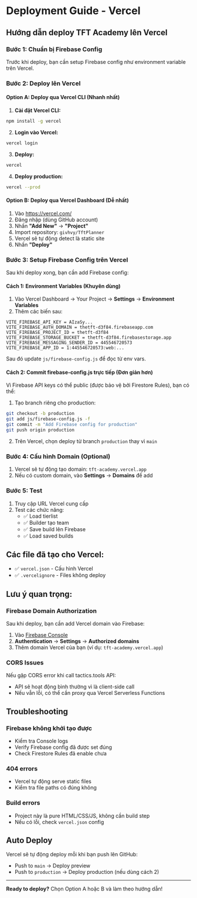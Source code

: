 # Deployment Guide - Vercel

## Hướng dẫn deploy TFT Academy lên Vercel

### Bước 1: Chuẩn bị Firebase Config

Trước khi deploy, bạn cần setup Firebase config như environment variable trên Vercel.

### Bước 2: Deploy lên Vercel

#### Option A: Deploy qua Vercel CLI (Nhanh nhất)

1. **Cài đặt Vercel CLI:**
```bash
npm install -g vercel
```

2. **Login vào Vercel:**
```bash
vercel login
```

3. **Deploy:**
```bash
vercel
```

4. **Deploy production:**
```bash
vercel --prod
```

#### Option B: Deploy qua Vercel Dashboard (Dễ nhất)

1. Vào https://vercel.com/
2. Đăng nhập (dùng GitHub account)
3. Nhấn **"Add New"** → **"Project"**
4. Import repository: `givhvy/TftPlanner`
5. Vercel sẽ tự động detect là static site
6. Nhấn **"Deploy"**

### Bước 3: Setup Firebase Config trên Vercel

Sau khi deploy xong, bạn cần add Firebase config:

#### Cách 1: Environment Variables (Khuyên dùng)

1. Vào Vercel Dashboard → Your Project → **Settings** → **Environment Variables**
2. Thêm các biến sau:

```
VITE_FIREBASE_API_KEY = AIzaSy...
VITE_FIREBASE_AUTH_DOMAIN = thetft-d3f84.firebaseapp.com
VITE_FIREBASE_PROJECT_ID = thetft-d3f84
VITE_FIREBASE_STORAGE_BUCKET = thetft-d3f84.firebasestorage.app
VITE_FIREBASE_MESSAGING_SENDER_ID = 445546720573
VITE_FIREBASE_APP_ID = 1:445546720573:web:...
```

Sau đó update `js/firebase-config.js` để đọc từ env vars.

#### Cách 2: Commit firebase-config.js trực tiếp (Đơn giản hơn)

Vì Firebase API keys có thể public (được bảo vệ bởi Firestore Rules), bạn có thể:

1. Tạo branch riêng cho production:
```bash
git checkout -b production
git add js/firebase-config.js -f
git commit -m "Add Firebase config for production"
git push origin production
```

2. Trên Vercel, chọn deploy từ branch `production` thay vì `main`

### Bước 4: Cấu hình Domain (Optional)

1. Vercel sẽ tự động tạo domain: `tft-academy.vercel.app`
2. Nếu có custom domain, vào **Settings** → **Domains** để add

### Bước 5: Test

1. Truy cập URL Vercel cung cấp
2. Test các chức năng:
   - ✅ Load tierlist
   - ✅ Builder tạo team
   - ✅ Save build lên Firebase
   - ✅ Load saved builds

## Các file đã tạo cho Vercel:

- ✅ `vercel.json` - Cấu hình Vercel
- ✅ `.vercelignore` - Files không deploy

## Lưu ý quan trọng:

### Firebase Domain Authorization

Sau khi deploy, bạn cần add Vercel domain vào Firebase:

1. Vào [Firebase Console](https://console.firebase.google.com/project/thetft-d3f84/authentication/settings)
2. **Authentication** → **Settings** → **Authorized domains**
3. Thêm domain Vercel của bạn (ví dụ: `tft-academy.vercel.app`)

### CORS Issues

Nếu gặp CORS error khi call tactics.tools API:
- API sẽ hoạt động bình thường vì là client-side call
- Nếu vẫn lỗi, có thể cần proxy qua Vercel Serverless Functions

## Troubleshooting

### Firebase không khởi tạo được
- Kiểm tra Console logs
- Verify Firebase config đã được set đúng
- Check Firestore Rules đã enable chưa

### 404 errors
- Vercel tự động serve static files
- Kiểm tra file paths có đúng không

### Build errors
- Project này là pure HTML/CSS/JS, không cần build step
- Nếu có lỗi, check `vercel.json` config

## Auto Deploy

Vercel sẽ tự động deploy mỗi khi bạn push lên GitHub:
- Push to `main` → Deploy preview
- Push to `production` → Deploy production (nếu dùng cách 2)

---

**Ready to deploy?** Chọn Option A hoặc B và làm theo hướng dẫn!
